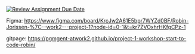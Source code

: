 [![Review Assignment Due Date](https://classroom.github.com/assets/deadline-readme-button-22041afd0340ce965d47ae6ef1cefeee28c7c493a6346c4f15d667ab976d596c.svg)](https://classroom.github.com/a/OtCKnre3)

Figma:
https://www.figma.com/board/KrcJw2A61E5bpr7WYZd0BF/Robin-Jorissen-%7C--work2---project-1?node-id=0-1&t=kr7ZVOxhrHKfgCPz-1

gitpage: https://pgmgent-atwork2.github.io/project-1-workshop-start-to-code-robin/